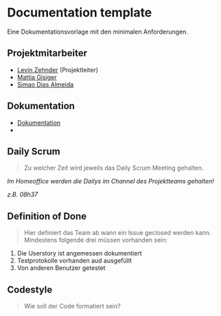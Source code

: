 # Documentation template

Eine Dokumentationsvorlage mit den minimalen Anforderungen.

## Projektmitarbeiter

* [Levin Zehnder](https://git.bbcag.ch/bzehnl) (Projektleiter)
* [Mattia Gisiger](https://git.bbcag.ch/bgisim)
* [Simao Dias Almeida](https://git.bbcag.ch//bdiass)

## Dokumentation

* [Dokumentation](docs/documentation.md)
* 

## Daily Scrum
> Zu welcher Zeit wird jeweils das Daily Scrum Meeting gehalten.

*Im Homeoffice werden die Dailys im Channel des Projektteams gehalten!*

*z.B. 08h37*

## Definition of Done

> Hier definiert das Team ab wann ein Issue geclosed werden kann.  
> Mindestens folgende drei müssen vorhanden sein:

1. Die Userstory ist angemessen dokumentiert
2. Testprotokolle vorhanden aud ausgefüllt
3. Von anderen Benutzer getestet

## Codestyle
> Wie soll der Code formatiert sein?